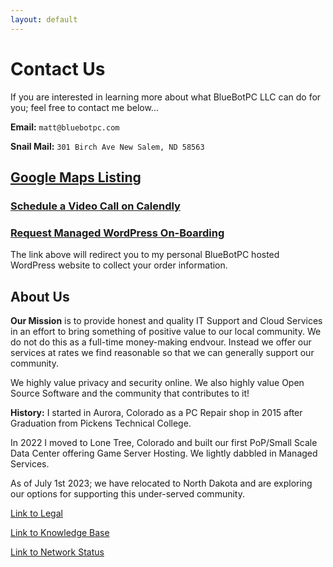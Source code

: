 ```yaml
---
layout: default
---
```

# Contact Us

If you are interested in learning more about what BlueBotPC LLC can do for you; feel free to contact me below...

**Email:** ```matt@bluebotpc.com```

**Snail Mail:** ```301 Birch Ave New Salem, ND 58563```

## [Google Maps Listing](https://goo.gl/maps/PXK3Huew2rYx4Bg3A)

### [Schedule a Video Call on Calendly](https://calendly.com/bluebotpc/consult)

### [Request Managed WordPress On-Boarding](https://www.mattfaulkner.net/bluebotpc/)

The link above will redirect you to my personal BlueBotPC hosted WordPress website to collect your order information.

## About Us

**Our Mission** is to provide honest and quality IT Support and Cloud Services in an effort to bring something of positive value to our local community. We do not do this as a full-time money-making endvour. Instead we offer our services at rates we find reasonable so that we can generally support our community.

We highly value privacy and security online. We also highly value Open Source Software and the community that contributes to it!

**History:** I started in Aurora, Colorado as a PC Repair shop in 2015 after Graduation from Pickens Technical College.

In 2022 I moved to Lone Tree, Colorado and built our first PoP/Small Scale Data Center offering Game Server Hosting. We lightly dabbled in Managed Services.

As of July 1st 2023; we have relocated to North Dakota and are exploring our options for supporting this under-served community.

[Link to Legal](https://www.bluebotpc.com/pages/legal/legal)

[Link to Knowledge Base](https://www.bluebotpc.com/pages/kb/)

[Link to Network Status](https://uptime.bluebotpc.com/status/home)
